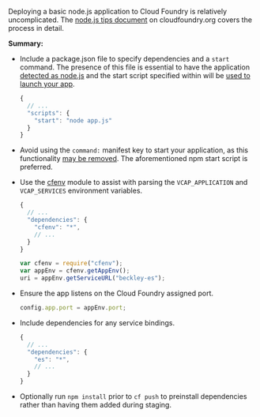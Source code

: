 Deploying a basic node.js application to Cloud Foundry is relatively uncomplicated. The [node.js tips document](http://docs.cloudfoundry.org/buildpacks/node/node-tips.html) on cloudfoundry.org covers the process in detail.

**Summary:**

- Include a package.json file to specify dependencies and a `start` command. The presence of this file is essential to have the application [detected as node.js](https://github.com/cloudfoundry/nodejs-buildpack/blob/master/bin/detect) and the start script specified within will be [used to launch your app](https://github.com/cloudfoundry/nodejs-buildpack/blob/94949f6d7c2ee6c84ee04edcc9c94a5454047b75/bin/compile#L134-147).

    ```javascript
    {
      // ...
      "scripts": {
        "start": "node app.js"
      }
    }
    ```

- Avoid using the `command:` manifest key to start your application, as this functionality [may be removed](https://github.com/cloudfoundry/nodejs-buildpack/pull/11#issuecomment-67666273). The aforementioned npm start script is preferred.
- Use the [cfenv](https://www.npmjs.com/package/cfenv) module to assist with parsing the `VCAP_APPLICATION` and `VCAP_SERVICES` environment variables.

    ```javascript
    {
      // ...
      "dependencies": {
        "cfenv": "*",
        // ...
      }
    }
    ```

    ```javascript
    var cfenv = require("cfenv");
    var appEnv = cfenv.getAppEnv();
    uri = appEnv.getServiceURL("beckley-es");
    ```

- Ensure the app listens on the Cloud Foundry assigned port.

    ```javascript
    config.app.port = appEnv.port;
    ```

- Include dependencies for any service bindings.

    ```javascript
    {
      // ...
      "dependencies": {
        "es": "*",
        // ...
      }
    }
    ```

- Optionally run `npm install` prior to `cf push` to preinstall dependencies rather than having them added during staging.